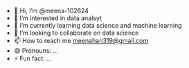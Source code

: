 - 👋 Hi, I’m @meena-102624
- 👀 I’m interested in data analsyt
- 🌱 I’m currently learning data science and machine learning
- 💞️ I’m looking to collaborate on data science
- 📫 How to reach me meenahari319@gmail.com
- 😄 Pronouns: ...
- ⚡ Fun fact: ...

<!---
meena-102624/meena-102624 is a ✨ special ✨ repository because its `README.md` (this file) appears on your GitHub profile.
You can click the Preview link to take a look at your changes.
--->
